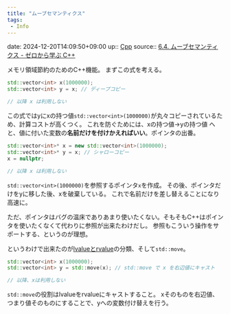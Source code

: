 ```yaml
---
title: "ムーブセマンティクス"
tags:
 - Info
---
```


date: 2024-12-20T14:09:50+09:00
up:: [Cpp](../Bar/Program/Cpp.md)
source:: [6.4. ムーブセマンティクス - ゼロから学ぶ C++](https://rinatz.github.io/cpp-book/ch06-04-move-semantics/)

メモリ領域節約のためのC++機能。
まずこの式を考える。

```cpp
std::vector<int> x(1000000);
std::vector<int> y = x; // ディープコピー

// 以降 x は利用しない
```

この式ではyにxの持つ値`std::vector<int>(1000000)`が丸々コピーされているため、計算コストが高くつく。
これを防ぐためには、xの持つ値→yの持つ値 へと、値に付いた変数の**名前だけを付けかえればいい**。ポインタの出番。

```cpp
std::vector<int>* x = new std::vector<int>(1000000);
std::vector<int>* y = x; // シャローコピー
x = nullptr;

// 以降 x は利用しない
```

`std::vector<int>(1000000)`を参照するポインタ`x`を作成。
その後、ポインタだけをyに移した後、xを破棄している。
これで名前だけを差し替えることになり高速に。


ただ、ポインタはバグの温床でありあまり使いたくない。そもそもC++はポインタを使いたくなくて代わりに参照が出来たわけだし。
参照もこういう操作をサポートする、というのが理想。

というわけで出来たのが[lvalueとrvalue](value分類.md)の分類、そして`std::move`。

```cpp
std::vector<int> x(1000000);
std::vector<int> y = std::move(x); // std::move で x を右辺値にキャスト

// 以降、xは利用しない
```

`std::move`の役割はlvalueをrvalueにキャストすること。
xそのものを右辺値、つまり値そのものにすることで、yへの変数付け替えを行う。